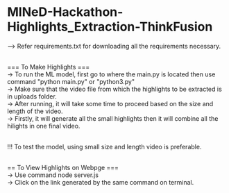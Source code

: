 # MINeD-Hackathon-Highlights_Extraction-ThinkFusion <br>

--> Refer requirements.txt for downloading all the requirements necessary. <br>
 <br>

=== To Make Highlights === <br>
-> To run the ML model, first go to where the main.py is located then use command "python main.py" or "python3.py" <br>
-> Make sure that the video file from which the highlights to be extracted is in uploads folder. <br>
-> After running, it will take some time to proceed based on the size and length of the video. <br>
-> Firstly, it will generate all the small highlights then it will combine all the hilights in one final video. <br>
 <br>

!!! To test the model, using small size and length video is preferable. <br>
 <br>

== To View Highlights on Webpge === <br>
-> Use command node server.js <br>
-> Click on the link generated by the same command on terminal. <br>
